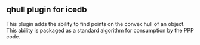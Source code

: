 qhull plugin for icedb
--------------------------

This plugin adds the ability to find points on the convex hull of an object.
This ability is packaged as a standard algorithm for consumption by the PPP code.
